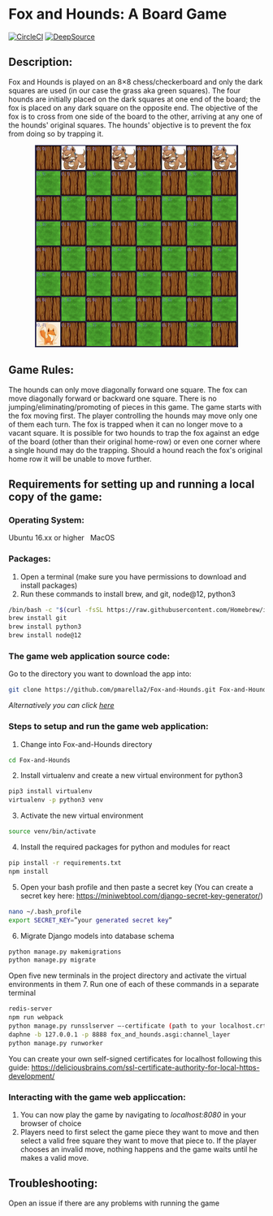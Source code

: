 # Fox and Hounds: A Board Game
[![CircleCI](https://circleci.com/gh/pmarella2/Fox-and-Hounds.svg?style=svg)](https://circleci.com/gh/pmarella2/Fox-and-Hounds)        [![DeepSource](https://static.deepsource.io/deepsource-badge-dark-mini.svg)](https://deepsource.io/gh/pmarella2/Fox-and-Hounds/?ref=repository-badge)

## **Description:**
Fox and Hounds is played on an 8×8 chess/checkerboard and only the dark squares are used (in our case the grass aka green squares). The four hounds are initially placed on the dark squares at one end of the board; the fox is placed on any dark square on the opposite end. The objective of the fox is to cross from one side of the board to the other, arriving at any one of the hounds' original squares. The hounds' objective is to prevent the fox from doing so by trapping it.

<p align="center">
  <img src="https://github.com/pmarella2/Fox-and-Hounds/blob/master/media/GameBoard.png?raw=true" alt="Game Board"/>
</p>

## **Game Rules:**
The hounds can only move diagonally forward one square. The fox can move diagonally forward or backward one square. There is no jumping/eliminating/promoting of pieces in this game. The game starts with the fox moving first. The player controlling the hounds may move only one of them each turn. The fox is trapped when it can no longer move to a vacant square. It is possible for two hounds to trap the fox against an edge of the board (other than their original home-row) or even one corner where a single hound may do the trapping. Should a hound reach the fox's original home row it will be unable to move further.

## **Requirements for setting up and running a local copy of the game:**

### **Operating System**:
Ubuntu 16.xx or higher
&nbsp;
MacOS

### **Packages**:
1. Open a terminal (make sure you have permissions to download and install packages)
2. Run these commands to install brew, and git, node@12, python3
```bash
/bin/bash -c "$(curl -fsSL https://raw.githubusercontent.com/Homebrew/install/master/install.sh)"
brew install git
brew install python3
brew install node@12
```

### **The game web application source code**:
Go to the directory you want to download the app into:
```bash
git clone https://github.com/pmarella2/Fox-and-Hounds.git Fox-and-Hounds
```
*Alternatively you can click [here](https://github.com/pmarella2/Fox-and-Hounds/archive/master.zip)*

### **Steps to setup and run the game web application**:
1. Change into Fox-and-Hounds directory
```bash
cd Fox-and-Hounds
```
2. Install virtualenv and create a new virtual environment for python3
```bash
pip3 install virtualenv
virtualenv -p python3 venv
```
3. Activate the new virtual environment
```bash
source venv/bin/activate
```
4. Install the required packages for python and modules for react
```bash
pip install -r requirements.txt
npm install
```
5. Open your bash profile and then paste a secret key (You can create a secret key here: https://miniwebtool.com/django-secret-key-generator/)
```bash
nano ~/.bash_profile
export SECRET_KEY=”your generated secret key”
```
6. Migrate Django models into database schema
```bash
python manage.py makemigrations
python manage.py migrate
```
Open five new terminals in the project directory and activate the virtual environments in them
7. Run one of each of these commands in a separate terminal
```bash
redis-server
npm run webpack
python manage.py runsslserver –-certificate (path to your localhost.crt) --key (path to your localhost.key) localhost:8080
daphne -b 127.0.0.1 -p 8888 fox_and_hounds.asgi:channel_layer
python manage.py runworker
```
You can create your own self-signed certificates for localhost following this guide: https://deliciousbrains.com/ssl-certificate-authority-for-local-https-development/

### **Interacting with the game web appliccation**:
1. You can now play the game by navigating to *localhost:8080* in your browser of choice
2. Players need to first select the game piece they want to move and then select a valid free square they want to move that piece to. If the player chooses an invalid move, nothing happens and the game waits until he makes a valid move.

## **Troubleshooting:**
Open an issue if there are any problems with running the game
